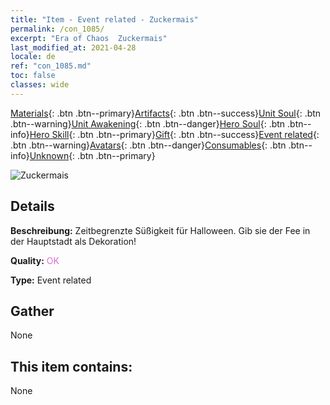 ```yaml
---
title: "Item - Event related - Zuckermais"
permalink: /con_1085/
excerpt: "Era of Chaos  Zuckermais"
last_modified_at: 2021-04-28
locale: de
ref: "con_1085.md"
toc: false
classes: wide
---
```

 [Materials](/ItemsDE/){: .btn .btn--primary}[Artifacts](/ItemsDE/Artifacts/){: .btn .btn--success}[Unit Soul](/ItemsDE/UnitSoul/){: .btn .btn--warning}[Unit Awakening](/ItemsDE/UnitAwakening/){: .btn .btn--danger}[Hero Soul](/ItemsDE/HeroSoul/){: .btn .btn--info}[Hero Skill](/ItemsDE/HeroSkill/){: .btn .btn--primary}[Gift](/ItemsDE/Gift/){: .btn .btn--success}[Event related](/ItemsDE/Events/){: .btn .btn--warning}[Avatars](/ItemsDE/Avatars/){: .btn .btn--danger}[Consumables](/ItemsDE/Consumables/){: .btn .btn--info}[Unknown](/ItemsDE/Unknown/){: .btn .btn--primary}

 ![Zuckermais](/images/t/i_690011.png)

## Details
 **Beschreibung:** Zeitbegrenzte Süßigkeit für Halloween. Gib sie der Fee in der Hauptstadt als Dekoration!

 **Quality:** <span style="color: #DA70D6">OK</span>

 **Type:** Event related

## Gather

  None

## This item contains:

  None

